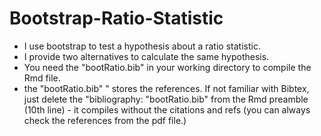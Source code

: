 # Bootstrap-Ratio-Statistic

- I use bootstrap to test a hypothesis about a ratio statistic. 
- I provide two alternatives to calculate the same hypothesis. 
- You need the "bootRatio.bib" in your working directory to compile the Rmd file.
- the "bootRatio.bib" " stores the references. If not familiar with Bibtex, just delete the "bibliography: "bootRatio.bib"
from the Rmd preamble (10th line) - it compiles without the citations and refs 
(you can always check the references from the pdf file.)
